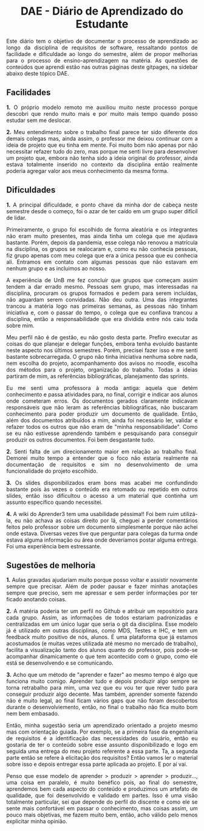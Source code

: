 # <center> DAE - Diário de Aprendizado do Estudante

<div align="justify">

Este diário tem o objetivo de documentar o processo de aprendizado ao longo da disciplina de requisitos de software, ressaltando pontos de facilidade e dificuldade ao longo do semestre, além de propor melhorias para o processo de ensino-aprendizagem na matéria. As questões de conteúdos que aprendi estão nas outras páginas deste gitpages, na sidebar abaixo deste tópico DAE.

## Facilidades
**1.** O próprio modelo remoto me auxiliou muito neste processo porque descobri que rendo muito mais e por muito mais tempo quando posso estudar sem me deslocar.

**2.** Meu entendimento sobre o trabalho final parece ter sido diferente dos demais colegas mas, ainda assim, o professor me deixou continuar com a ideia de projeto que eu tinha em mente. Foi muito bom não apenas por não necessitar refazer tudo do zero, mas porque me senti livre para desenvolver um projeto que, embora não tenha sido a ideia original do professor, ainda estava totalmente inserido no contexto da disciplina então realmente poderia agregar valor aos meus conhecimento da mesma forma.

## Dificuldades
**1.** A principal dificuldade, e ponto chave da minha dor de cabeça neste semestre desde o começo, foi o azar de ter caído em um grupo super difícil de lidar. 

Primeiramente, o grupo foi escolhido de forma aleatória e os integrantes não eram muito presentes, mas ainda tinha um colega que me ajudava bastante. Porém, depois da pandemia, esse colega não renovou a matrícula na disciplina, os grupos se realocaram e, como eu não conhecia pessoas, fiz grupo apenas com meu colega que era a única pessoa que eu conhecia ali. Entramos em contato com algumas pessoas que não estavam em nenhum grupo e as incluimos ao nosso. 

A experiência de UnB me fez concluir que grupos que começam assim tendem a dar errado mesmo. Pessoas sem grupo, mas interessadas na disciplina, procuram os grupos formados e pedem para serem incluídas, não aguardam serem convidadas. Não deu outra. Uma das integrantes trancou a matéria logo nas primeiras semanas, as pessoas não tinham iniciativa e, com o passar do tempo, o colega que eu confiava trancou a disciplina, então a responsabilidade que era dividida entre nós caiu toda sobre mim.
 
Meu perfil não é de gestão, eu não gosto desta parte. Prefiro executar as coisas do que planejar e delegar funções, embora tenha evoluído bastante neste aspecto nos últimos semestres. Porém, precisei fazer isso e me senti bastante sobrecarregada. O grupo não tinha iniciativa nenhuma sobre nada, nem escolha do projeto, acompanhamento dos avisos no moodle, escolha dos métodos para o projeto, organização do trabalho. Todas a ideias partiram de mim, as referências bibliográficas, planejamento das sprints. 

Eu me senti uma professora à moda antiga: aquela que detém conhecimento e passa atividades para, no final, corrigir e indicar aos alunos onde cometeram erros. Os documentos gerados claramente indicavam responsáveis que não leram as referências bibliográficas, não buscaram conhecimento para poder produzir um documento de qualidade. Então, além dos documentos atribuídos a mim, ainda foi necessário ler, validar e refazer todos os outros que não eram de "minha responsabilidade". Como se eu não estivesse aprendendo também e pesquisando para conseguir produzir os outros documentos. Foi bem desgastante tudo.

**2.** Senti falta de um direcionamento maior em relação ao trabalho final. Demorei muito tempo a entender que o foco não estaria realmente na documentação de requisitos e sim no desenvolvimento de uma funcionalidade do projeto escolhido.

**3.** Os slides disponibilizados eram bons mas acabei me confundindo bastante pois às vezes o conteúdo era retomado ou repetido em outros slides, então isso dificultou o acesso a um material que continha um assunto específico quando necessitei.

**4.** A wiki do Aprender3 tem uma usabilidade péssima!! Foi bem ruim utilizá-la, eu não achava as coisas direito por lá, cheguei a perder comentários feitos pelo professor sobre um documento simplesmente porque não achei onde estava. Diversas vezes tive que perguntar para colegas da turma onde estava alguma informação ou área onde deveríamos postar alguma entrega. Foi uma experiência bem estressante.

## Sugestões de melhoria
**1.** Aulas gravadas ajudariam muito porque posso voltar e assistir novamente sempre que precisar. Além de poder pausar e fazer minhas anotações sempre que preciso, sem me apressar e sem perder informações por ter ficado anotando coisas.

**2.** A matéria poderia ter um perfil no Github e atribuir um repositório para cada grupo. Assim, as informações de todos estariam padronizadas e centralizadas em um único lugar que seria o git da disciplina. Esse modelo já é utilizado em outras disciplinas, como MDS, Testes e IHC, e tem um feedback muito positivo de nós, alunos. É uma plataforma que já estamos acostumados (e muitas vezes utilizada até mesmo no mercado de trabalho), facilita a visualização tanto dos alunos quanto do professor, pois pode-se acompanhar dinamicamente o que tem acontecido com o grupo, como ele está se desenvolvendo e se comunicando.

**3.** Acho que um método de "aprender e fazer" ao mesmo tempo é algo que funciona muito comigo. Aprender tudo e depois produzir algo sempre se torna retrabalho para mim, uma vez que eu vou ter que rever tudo para conseguir produzir algo decente. Mas também, aprender somente fazendo não é muito legal, ao final ficam vários gaps que não foram descobertos durante o desenvolviemento, então, no final o trabalho não fica muito bom nem bem embasado. 

Então, minha sugestão seria um aprendizado orientado a projeto mesmo mas com orientação guiada. Por exemplo, se a primeira fase da engenharia de requisitos é a identificação das necessidades do usuário, então eu gostaria de ter o conteúdo sobre esse assunto disponibilizado e logo em seguida uma entrega do meu projeto referente a essa parte. Ta, a segunda parte então se refere à elicitação dos requisitos? Então vamos ler o material sobre isso e depois entregar essa parte aplicada ao projeto. E por aí vai.

Penso que esse modelo de aprender > produzir > aprender > produzir..., uma coisa em paralelo, é muito benéfico pois, ao final do semestre, aprendemos bem cada aspecto do conteúdo e produzimos um artefato de qualidade, que foi desenvolvido e validado em partes. Isso é uma visão totalmente particular, sei que depende do perfil do discente e como ele se sente mais confortável em passar o conhecimento, mas coisas assim, um pouco mais objetivas, me fazem muito bem, então, acho válido pelo menos explicitar minha opinião.


</div>